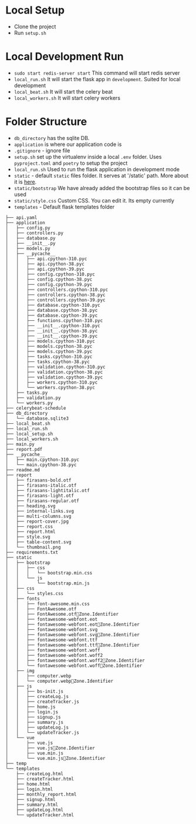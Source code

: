 # Local Setup
- Clone the project
- Run `setup.sh`

# Local Development Run
- `sudo start redis-server start` This command will start redis server
- `local_run.sh` It will start the flask app in `development`. Suited for local development
-  `local_beat.sh` It will start the celery beat
-  `local_workers.sh` It will start celery workers

# Folder Structure

- `db_directory` has the sqlite DB.
- `application` is where our application code is
- `.gitignore` - ignore file
- `setup.sh` set up the virtualenv inside a local `.env` folder. Uses `pyproject.toml` and `poetry` to setup the project
- `local_run.sh`  Used to run the flask application in development mode
- `static` - default `static` files folder. It serves at '/static' path. More about it is [here](https://flask.palletsprojects.com/en/2.0.x/tutorial/static/).
- `static/bootstrap` We have already added the bootstrap files so it can be used
- `static/style.css` Custom CSS. You can edit it. Its empty currently
- `templates` - Default flask templates folder


```
├── api.yaml
├── application
│   ├── config.py
│   ├── controllers.py
│   ├── database.py
│   ├── __init__.py
│   ├── models.py
│   ├── __pycache__
│   │   ├── api.cpython-310.pyc
│   │   ├── api.cpython-38.pyc
│   │   ├── api.cpython-39.pyc
│   │   ├── config.cpython-310.pyc
│   │   ├── config.cpython-38.pyc
│   │   ├── config.cpython-39.pyc
│   │   ├── controllers.cpython-310.pyc
│   │   ├── controllers.cpython-38.pyc
│   │   ├── controllers.cpython-39.pyc
│   │   ├── database.cpython-310.pyc
│   │   ├── database.cpython-38.pyc
│   │   ├── database.cpython-39.pyc
│   │   ├── functions.cpython-310.pyc
│   │   ├── __init__.cpython-310.pyc
│   │   ├── __init__.cpython-38.pyc
│   │   ├── __init__.cpython-39.pyc
│   │   ├── models.cpython-310.pyc
│   │   ├── models.cpython-38.pyc
│   │   ├── models.cpython-39.pyc
│   │   ├── tasks.cpython-310.pyc
│   │   ├── tasks.cpython-38.pyc
│   │   ├── validation.cpython-310.pyc
│   │   ├── validation.cpython-38.pyc
│   │   ├── validation.cpython-39.pyc
│   │   ├── workers.cpython-310.pyc
│   │   └── workers.cpython-38.pyc
│   ├── tasks.py
│   ├── validation.py
│   └── workers.py
├── celerybeat-schedule
├── db_directory
│   └── database.sqlite3
├── local_beat.sh
├── local_run.sh
├── local_setup.sh
├── local_workers.sh
├── main.py
├── report.pdf
├── __pycache__
│   ├── main.cpython-310.pyc
│   └── main.cpython-38.pyc
├── readme.md
├── report
│   ├── firasans-bold.otf
│   ├── firasans-italic.otf
│   ├── firasans-lightitalic.otf
│   ├── firasans-light.otf
│   ├── firasans-regular.otf
│   ├── heading.svg
│   ├── internal-links.svg
│   ├── multi-columns.svg
│   ├── report-cover.jpg
│   ├── report.css
│   ├── report.html
│   ├── style.svg
│   ├── table-content.svg
│   └── thumbnail.png
├── requirements.txt
├── static
│   ├── bootstrap
│   │   ├── css
│   │   │   └── bootstrap.min.css
│   │   └── js
│   │       └── bootstrap.min.js
│   ├── css
│   │   └── styles.css
│   ├── fonts
│   │   ├── font-awesome.min.css
│   │   ├── FontAwesome.otf
│   │   ├── FontAwesome.otfZone.Identifier
│   │   ├── fontawesome-webfont.eot
│   │   ├── fontawesome-webfont.eotZone.Identifier
│   │   ├── fontawesome-webfont.svg
│   │   ├── fontawesome-webfont.svgZone.Identifier
│   │   ├── fontawesome-webfont.ttf
│   │   ├── fontawesome-webfont.ttfZone.Identifier
│   │   ├── fontawesome-webfont.woff
│   │   ├── fontawesome-webfont.woff2
│   │   ├── fontawesome-webfont.woff2Zone.Identifier
│   │   └── fontawesome-webfont.woffZone.Identifier
│   ├── img
│   │   ├── computer.webp
│   │   └── computer.webpZone.Identifier
│   ├── js
│   │   ├── bs-init.js
│   │   ├── createLog.js
│   │   ├── createTracker.js
│   │   ├── home.js
│   │   ├── login.js
│   │   ├── signup.js
│   │   ├── summary.js
│   │   ├── updateLog.js
│   │   └── updateTracker.js
│   └── vue
│       ├── vue.js
│       ├── vue.jsZone.Identifier
│       ├── vue.min.js
│       └── vue.min.jsZone.Identifier
├── temp
└── templates
    ├── createLog.html
    ├── createTracker.html
    ├── home.html
    ├── login.html
    ├── monthly_report.html
    ├── signup.html
    ├── summary.html
    ├── updateLog.html
    └── updateTracker.html

```
